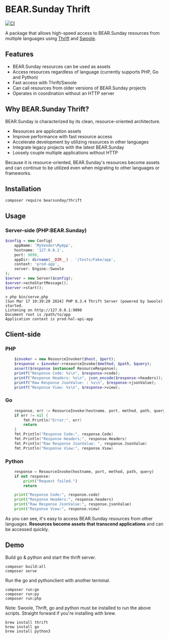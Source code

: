 # BEAR.Sunday Thrift

[![CI](https://github.com/bearsunday/BEAR.Thrift/actions/workflows/main.yml/badge.svg)](https://github.com/bearsunday/BEAR.Thrift/actions/workflows/main.yml)

A package that allows high-speed access to BEAR.Sunday resources from multiple languages using [Thrift](https://thrift.apache.org/) and [Swoole](https://www.php.net/manual/en/book.swoole.php).

## Features
 * BEAR.Sunday resources can be used as assets
 * Access resources regardless of language (currently supports PHP, Go and Python)
* Fast access with Thrift/Swoole
* Can call resources from older versions of BEAR.Sunday projects
* Operates in coordination without an HTTP server

## Why BEAR.Sunday Thrift?

BEAR.Sunday is characterized by its clean, resource-oriented architecture.

 * Resources are application assets
 * Improve performance with fast resource access
 * Accelerate development by utilizing resources in other languages
 * Integrate legacy projects with the latest BEAR.Sunday
 * Loosely couple multiple applications without HTTP

Because it is resource-oriented, BEAR.Sunday's resources become assets and can continue to be utilized even when migrating to other languages or frameworks.

## Installation

```
composer require bearsunday/thrift
```

## Usage

### Server-side (PHP:BEAR.Sunday)

```php
$config = new Config(
    appName: 'MyVendor\MyApp',
    hostname: '127.0.0.1',
    port: 9090,
    appDir: dirname(__DIR__) . '/tests/Fake/app',
    context: 'prod-app',
    server: Engine::Swoole
);
$server = new Server($config);
$server->echoStartMessage();
$server->start();
```

```shell
> php bin/serve.php
[Sun Mar 17 19:39:20 2024] PHP 8.3.4 Thrift Server (powered by Swoole) started.
Listening on http://127.0.0.1:9090
Document root is /path/to/app
Application context is prod-hal-api-app
```

## Client-side

### PHP

```php
    $invoker = new ResourceInvoker($host, $port);
    $response = $invoker->resourceInvoke($method, $path, $query);
    assert($response instanceof ResourceResponse);
    printf("Response Code: %s\n", $response->code);
    printf("Response Headers: %s\n", json_encode($response->headers));
    printf("Raw Response JsonValue: : %s\n", $response->jsonValue);
    printf("Response View: %s\n", $response->view);
```

### Go

```go
    response, err := ResourceInvoke(hostname, port, method, path, query)
    if err != nil {
        fmt.Println("Error:", err)
        return
    }
    fmt.Println("Response Code:", response.Code)
    fmt.Println("Response Headers:", response.Headers)
    fmt.Println("Raw Response JsonValue: ", response.JsonValue)
    fmt.Println("Response View:", response.View)
```

### Python

```python
    response = ResourceInvoke(hostname, port, method, path, query)
    if not response:
        print("Request failed.")
        return

    print("Response Code:", response.code)
    print("Response Headers:", response.headers)
    print("Raw Response JsonValue:", response.jsonValue)
    print("Response View:", response.view)
```

As you can see, it's easy to access BEAR.Sunday resources from other languages.
**Resources become assets that transcend applications** and can be accessed quickly.

## Demo

Build go & python and start the thrift server.

```
composer build:all
composer serve
```

Run the go and pythonclient with another terminal.

```
composer run:go
composer run:py
composer run:php
```

Note: Swoole, Thrift, go and python must be installed to run the above scripts. Straight forward if you're installing with brew.

```
brew install thrift
brew install go
brew install python3
```
